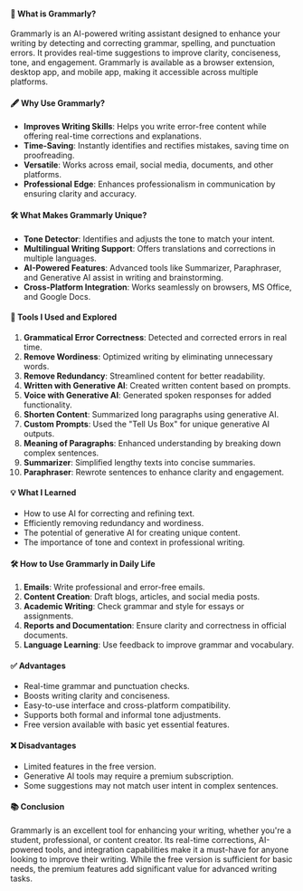 #### 🌟 **What is Grammarly?**

Grammarly is an AI-powered writing assistant designed to enhance your writing by detecting and correcting grammar, spelling, and punctuation errors. It provides real-time suggestions to improve clarity, conciseness, tone, and engagement. Grammarly is available as a browser extension, desktop app, and mobile app, making it accessible across multiple platforms.



#### 🖋️ **Why Use Grammarly?**

- **Improves Writing Skills**: Helps you write error-free content while offering real-time corrections and explanations.
- **Time-Saving**: Instantly identifies and rectifies mistakes, saving time on proofreading.
- **Versatile**: Works across email, social media, documents, and other platforms.
- **Professional Edge**: Enhances professionalism in communication by ensuring clarity and accuracy.



#### 🛠️ **What Makes Grammarly Unique?**

- **Tone Detector**: Identifies and adjusts the tone to match your intent.
- **Multilingual Writing Support**: Offers translations and corrections in multiple languages.
- **AI-Powered Features**: Advanced tools like Summarizer, Paraphraser, and Generative AI assist in writing and brainstorming.
- **Cross-Platform Integration**: Works seamlessly on browsers, MS Office, and Google Docs.



#### 🧩 **Tools I Used and Explored**

1. **Grammatical Error Correctness**: Detected and corrected errors in real time.
2. **Remove Wordiness**: Optimized writing by eliminating unnecessary words.
3. **Remove Redundancy**: Streamlined content for better readability.
4. **Written with Generative AI**: Created written content based on prompts.
5. **Voice with Generative AI**: Generated spoken responses for added functionality.
6. **Shorten Content**: Summarized long paragraphs using generative AI.
7. **Custom Prompts**: Used the "Tell Us Box" for unique generative AI outputs.
8. **Meaning of Paragraphs**: Enhanced understanding by breaking down complex sentences.
9. **Summarizer**: Simplified lengthy texts into concise summaries.
10. **Paraphraser**: Rewrote sentences to enhance clarity and engagement.



#### 💡 **What I Learned**

- How to use AI for correcting and refining text.
- Efficiently removing redundancy and wordiness.
- The potential of generative AI for creating unique content.
- The importance of tone and context in professional writing.



#### 🛠️ **How to Use Grammarly in Daily Life**

1. **Emails**: Write professional and error-free emails.
2. **Content Creation**: Draft blogs, articles, and social media posts.
3. **Academic Writing**: Check grammar and style for essays or assignments.
4. **Reports and Documentation**: Ensure clarity and correctness in official documents.
5. **Language Learning**: Use feedback to improve grammar and vocabulary.



#### ✅ **Advantages**

- Real-time grammar and punctuation checks.
- Boosts writing clarity and conciseness.
- Easy-to-use interface and cross-platform compatibility.
- Supports both formal and informal tone adjustments.
- Free version available with basic yet essential features.

#### ❌ **Disadvantages**

- Limited features in the free version.
- Generative AI tools may require a premium subscription.
- Some suggestions may not match user intent in complex sentences.



#### 📚 **Conclusion**

Grammarly is an excellent tool for enhancing your writing, whether you're a student, professional, or content creator. Its real-time corrections, AI-powered tools, and integration capabilities make it a must-have for anyone looking to improve their writing. While the free version is sufficient for basic needs, the premium features add significant value for advanced writing tasks.